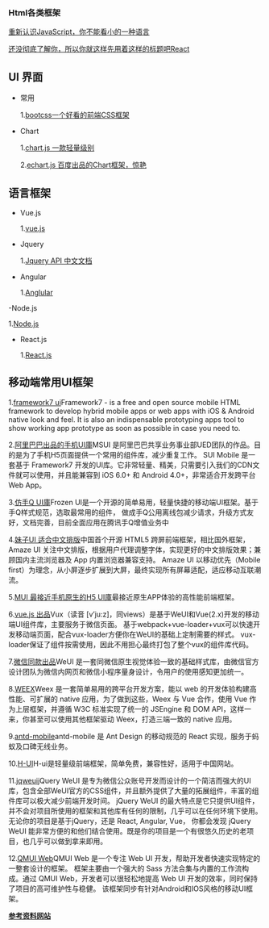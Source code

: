 ### Html各类框架

[重新认识JavaScript，你不能看小的一种语言](https://developer.mozilla.org/zh-CN/docs/Web/JavaScript/A_re-introduction_to_JavaScript)

[还没彻底了解你，所以你就这样先用着这样的标题吧React](https://react.docschina.org/tutorial/tutorial.html)


## UI 界面

- 常用

  1.[bootcss一个好看的前端CSS框架](http://www.bootcss.com/)

- Chart

  1.[chart.js 一款轻量级别](https://www.chartjs.org/)
  
  2.[echart.js 百度出品的Chart框架，惊艳](http://echarts.baidu.com/)


## 语言框架

- Vue.js

  1.[vue.js](https://cn.vuejs.org/index.html)

- Jquery

  1.[Jquery API 中文文档](https://www.jquery123.com/)

- Angular

  1.[Anglular](https://angular.io/)

-Node.js

  1.[Node.js](https://nodejs.org/zh-cn/)
  
- React.js

  1.[React.js](https://reactjs.org/)
  
## 移动端常用UI框架

  1.[framework7 ui](http://framework7.io/)Framework7 - is a free and open source mobile HTML framework to develop hybrid mobile apps or web apps with iOS & Android native look and feel. It is also an indispensable prototyping apps tool to show working app prototype as soon as possible in case you need to.
  
  2.[阿里巴巴出品的手机UI庫](http://m.sui.taobao.org/)MSUI 是阿里巴巴共享业务事业部UED团队的作品。目的是为了手机H5页面提供一个常用的组件库，减少重复工作。 
SUI Mobile 是一套基于 Framework7 开发的UI库。它非常轻量、精美，只需要引入我们的CDN文件就可以使用，并且能兼容到 iOS 6.0+ 和 Android 4.0+，非常适合开发跨平台Web App。
  
  3.[仿手Q UI庫](https://frozenui.github.io/)Frozen UI是一个开源的简单易用，轻量快捷的移动端UI框架。基于手Q样式规范，选取最常用的组件， 
做成手Q公用离线包减少请求，升级方式友好，文档完善，目前全面应用在腾讯手Q增值业务中
  
  4.[妹子UI 适合中文排版](http://amazeui.org/)中国首个开源 HTML5 跨屏前端框架，相比国外框架，Amaze UI 关注中文排版，根据用户代理调整字体，实现更好的中文排版效果；兼顾国内主流浏览器及 App 内置浏览器兼容支持。 
Amaze UI 以移动优先（Mobile first）为理念，从小屏逐步扩展到大屏，最终实现所有屏幕适配，适应移动互联潮流。
  
  5.[MUI 最接近手机原生的H5 UI庫](http://dev.dcloud.net.cn/mui/)最接近原生APP体验的高性能前端框架。
  
  6.[vue.js 出品](https://vux.li/#/zh-CN/README?id=%E7%AE%80%E4%BB%8B)Vux（读音 [v’ju:z]，同views）是基于WeUI和Vue(2.x)开发的移动端UI组件库，主要服务于微信页面。 基于webpack+vue-loader+vux可以快速开发移动端页面，配合vux-loader方便你在WeUI的基础上定制需要的样式。 
vux-loader保证了组件按需使用，因此不用担心最终打包了整个vux的组件库代码。
  
  7.[微信同款出品](https://weui.io/)WeUI 是一套同微信原生视觉体验一致的基础样式库，由微信官方设计团队为微信内网页和微信小程序量身设计，令用户的使用感知更加统一。
  
  8.[WEEX](https://weex-project.io/cn/)Weex 是一套简单易用的跨平台开发方案，能以 web 的开发体验构建高性能、可扩展的 native 应用，为了做到这些，Weex 与 Vue 合作，使用 Vue 作为上层框架，并遵循 W3C 标准实现了统一的 JSEngine 和 DOM API，这样一来，你甚至可以使用其他框架驱动 Weex，打造三端一致的 native 应用。
  
  9.[antd-mobile](https://mobile.ant.design/index-cn)antd-mobile 是 Ant Design 的移动规范的 React 实现，服务于蚂蚁及口碑无线业务。
  
  10.[H-UI](http://www.h-ui.net/)H-ui是轻量级前端框架，简单免费，兼容性好，适用于中国网站。
  
  11.[jqweui](https://jqweui.cn/)jQuery WeUI 是专为微信公众账号开发而设计的一个简洁而强大的UI库，包含全部WeUI官方的CSS组件，并且额外提供了大量的拓展组件，丰富的组件库可以极大减少前端开发时间。 
jQuery WeUI 的最大特点是它只提供UI组件，并不会对项目所使用的框架和其他库有任何的限制，几乎可以在任何环境下使用。无论你的项目是基于jQuery，还是 React, Angular, Vue， 你都会发现 jQuery WeUI 能非常方便的和他们结合使用。既是你的项目是一个有很悠久历史的老项目，也几乎可以做到拿来即用。
  
  12.[QMUI Web](https://qmuiteam.com/web/page/index.html)QMUI Web 是一个专注 Web UI 开发，帮助开发者快速实现特定的一整套设计的框架。 
框架主要由一个强大的 Sass 方法合集与内置的工作流构成。通过 QMUI Web，开发者可以很轻松地提高 Web UI 开发的效率，同时保持了项目的高可维护性与稳健。 
该框架同步有针对Android和IOS风格的移动UI框架。

 **[参考资料网站](https://blog.csdn.net/u013778905/article/details/78632650)**
  
  
  
